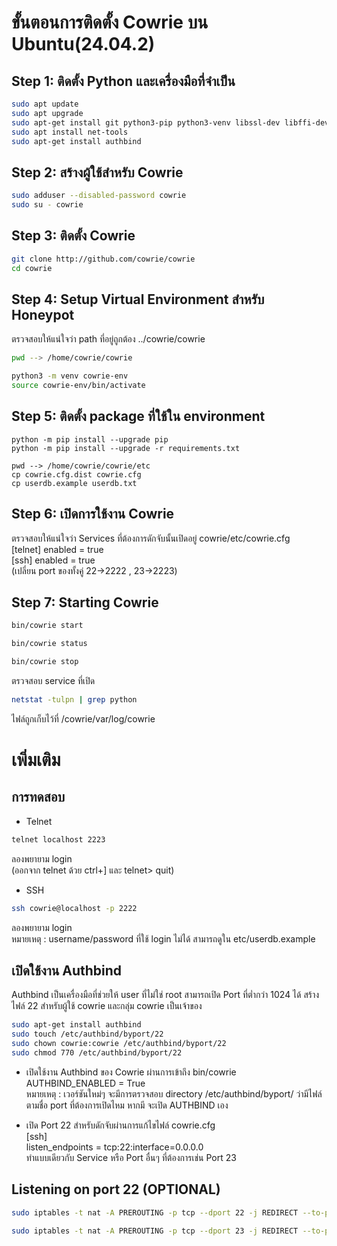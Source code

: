 # ขั้นตอนการติดตั้ง Cowrie บน Ubuntu(24.04.2)

## Step 1: ติดตั้ง Python และเครื่องมือที่จำเป็น
```bash
sudo apt update
sudo apt upgrade
sudo apt-get install git python3-pip python3-venv libssl-dev libffi-dev build-essential libpython3-dev python3-minimal authbind
sudo apt install net-tools
sudo apt-get install authbind
```

## Step 2: สร้างผู้ใช้สำหรับ Cowrie
```bash
sudo adduser --disabled-password cowrie
sudo su - cowrie
```

## Step 3: ติดตั้ง Cowrie
```bash
git clone http://github.com/cowrie/cowrie
cd cowrie
```

## Step 4: Setup Virtual Environment สำหรับ Honeypot
ตรวจสอบให้แน่ใจว่า path ที่อยู่ถูกต้อง ../cowrie/cowrie
```bash
pwd --> /home/cowrie/cowrie
```
```bash
python3 -m venv cowrie-env
source cowrie-env/bin/activate
```

## Step 5: ติดตั้ง package ที่ใช้ใน environment
```
python -m pip install --upgrade pip
python -m pip install --upgrade -r requirements.txt
```
```
pwd --> /home/cowrie/cowrie/etc
cp cowrie.cfg.dist cowrie.cfg
cp userdb.example userdb.txt
```
## Step 6: เปิดการใช้งาน Cowrie
ตรวจสอบให้แน่ใจว่า Services ที่ต้องการดักจับนั้นเปิดอยู่ cowrie/etc/cowrie.cfg  
  [telnet] enabled = true    
  [ssh] enabled = true    
  (เปลี่ยน port ของทั้งคู่ 22->2222 , 23->2223)

## Step 7: Starting Cowrie
```bash
bin/cowrie start
```
```bash
bin/cowrie status
```
```bash
bin/cowrie stop
```
ตรวจสอบ service ที่เปิด
```bash
netstat -tulpn | grep python
```
ไฟล์ถูกเก็บไว้ที่ /cowrie/var/log/cowrie

# เพิ่มเติม
## การทดสอบ
- Telnet
```bash
telnet localhost 2223
```
ลองพยายาม login  
(ออกจาก telnet ด้วย ctrl+] และ telnet> quit)

- SSH
```bash
ssh cowrie@localhost -p 2222
```
ลองพยายาม login  
หมายเหตุ : username/password ที่ใช้ login ไม่ได้ สามารถดูใน etc/userdb.example

## เปิดใช้งาน Authbind 
Authbind เป็นเครื่องมือที่ช่วยให้ user ที่ไม่ใช่ root สามารถเปิด Port ที่ต่ำกว่า 1024 ได้
สร้างไฟล์ 22 สำหรับผู้ใช้ cowrie และกลุ่ม cowrie เป็นเจ้าของ
```bash
sudo apt-get install authbind
sudo touch /etc/authbind/byport/22
sudo chown cowrie:cowrie /etc/authbind/byport/22
sudo chmod 770 /etc/authbind/byport/22
```
- เปิดใช้งาน Authbind ของ Cowrie ผ่านการเข้าถึง bin/cowrie  
AUTHBIND_ENABLED = True  
หมายเหตุ : เวอร์ชันใหม่ๆ จะมีการตรวจสอบ directory /etc/authbind/byport/ ว่ามีไฟล์ตามชื่อ port ที่ต้องการเปิดไหม
หากมี จะเปิด AUTHBIND เอง  
  
- เปิด Port 22 สำหรับดักจับผ่านการแก้ไขไฟล์ cowrie.cfg  
[ssh]  
listen_endpoints = tcp:22:interface=0.0.0.0  
ทำแบบเดียวกับ Service หรือ Port อื่นๆ ที่ต้องการเช่น Port 23


## Listening on port 22 (OPTIONAL)
```bash
sudo iptables -t nat -A PREROUTING -p tcp --dport 22 -j REDIRECT --to-port 2222
```
```bash
sudo iptables -t nat -A PREROUTING -p tcp --dport 23 -j REDIRECT --to-port 2223
```

